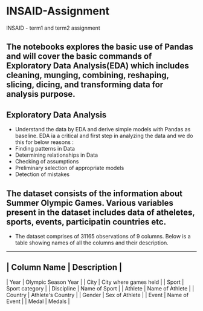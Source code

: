 # INSAID-Assignment
INSAID - term1 and term2 assignment

## The notebooks explores the basic use of Pandas and will cover the basic commands of Exploratory Data Analysis(EDA) which includes cleaning, munging, combining, reshaping, slicing, dicing, and transforming data for analysis purpose.

## Exploratory Data Analysis 
- Understand the data by EDA and derive simple models with Pandas as baseline. EDA ia a critical and first step in analyzing the data and we do this for below reasons :
- Finding patterns in Data
- Determining relationships in Data
- Checking of assumptions
- Preliminary selection of appropriate models
- Detection of mistakes

##  The dataset consists of the information about Summer Olympic Games. Various variables present in the dataset includes data of atheletes, sports, events, participatin countries etc.
- The dataset comprises of 31165 observations of 9 columns. Below is a table showing names of all the columns and their description.
---------------------------------------
| Column Name | Description           |
---------------------------------------
| Year	      | Olympic Season Year   |
| City	      | City where games held |
| Sport	      | Sport category        |
| Discipline	| Name of Sport         |
| Athlete	    | Name of Athlete       |
| Country	    | Athlete's Country     |
| Gender	    | Sex of Athlete        |
| Event	      | Name of Event         |
| Medal	      | Medals                |


